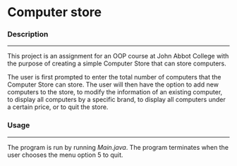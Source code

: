 # Computer store

### Description

---

This project is an assignment for an OOP course at John Abbot College with the purpose of creating a simple Computer Store that can store computers.

The user is first prompted to enter the total number of computers that the Computer Store can store. The user will then have the option to add new computers to the store, to modify the information of an existing computer, to display all computers by a specific brand, to display all computers under a certain price, or to quit the store.

### Usage

---

The program is run by running *Main.java*. The program terminates when the user chooses the menu option 5 to quit.